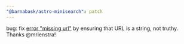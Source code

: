 ```yaml
---
"@barnabask/astro-minisearch": patch
---
```


bug: fix [error "missing url"](https://github.com/Barnabas/astro-minisearch/issues/2)
by ensuring that URL is a string, not truthy. Thanks @mrienstra!
